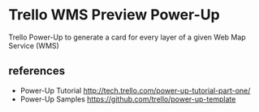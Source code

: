 # Trello WMS Preview Power-Up

Trello Power-Up to generate a card for every layer of a given Web Map Service (WMS)


## references

* Power-Up Tutorial http://tech.trello.com/power-up-tutorial-part-one/
* Power-Up Samples https://github.com/trello/power-up-template